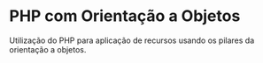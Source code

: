 # PHP com Orientação a Objetos

Utilização do PHP para aplicação de recursos usando os pilares da orientação a objetos.